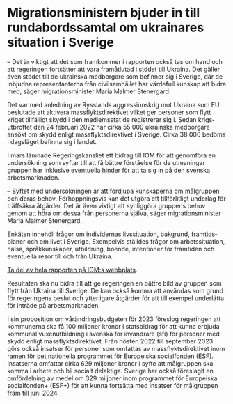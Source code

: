 # Migrationsministern bjuder in till rundabordssamtal om ukrainares situation i Sverige

– Det är viktigt att det som fram­kommer i rapporten också tas om hand och att regeringen fortsätter att vara framåt­lutad i stödet till Ukraina. Det gäller även stödet till de ukrainska med­borgare som befinner sig i Sverige, där de inbjudna represen­tanterna från civil­samhället har värdefull kunskap att bidra med, säger migrations­minister Maria Malmer Stenergard.

Det var med anled­ning av Rysslands aggressions­krig mot Ukraina som EU beslutade att aktivera massflykts­direktivet vilket ger personer som flytt kriget tillfälligt skydd i den medlems­stat de registrerar sig i. Sedan krigs­utbrottet den 24 februari 2022 har cirka 55 000 ukrainska med­borgare ansökt om skydd enligt massflykts­direktivet i Sverige. Cirka 38 000 bedöms i dags­läget befinna sig i landet.

I mars lämnade Regerings­kansliet ett bidrag till IOM för att genom­föra en under­sökning som syftar till att få bättre förstå­else för de utma­ningar gruppen har inklusive eventu­ella hinder för att ta sig in på den svenska arbets­marknaden.

– Syftet med under­sökningen är att fördjupa kunskaperna om mål­gruppen och deras behov. Förhopp­ningsvis kan det utgöra ett tillförlitligt underlag för träffsäkra åtgärder. Det är även viktigt att synliggöra gruppens behov genom att höra om dessa från personerna själva, säger migrations­minister Maria Malmer Stenergard.

Enkäten innehöll frågor om individernas livs­situation, bakgrund, framtids­planer och om livet i Sverige. Exempel­vis ställdes frågor om arbets­situation, hälsa, språk­kunskaper, utbildning, boende, intentioner för framtiden och eventuella resor till och från Ukraina.

[Ta del av hela rapporten på IOM:s webbplats](https://dtm.iom.int/reports/sweden-ukrainians-and-third-country-nationals-under-temporary-protection-needs-intentions).

Resultaten ska nu bidra till att ge regeringen en bättre bild av gruppen som flytt från Ukraina till Sverige. De kan också komma att användas som grund för regeringens beslut och ytter­ligare åtgärder för att till exempel underlätta för inträde på arbets­marknaden.

I sin proposition om vår­ändrings­budgeten för 2023 föreslog regeringen att kom­munerna ska få 100 miljoner kronor i statsbidrag för att kunna erbjuda kommunal vuxen­utbild­ning i svenska för invandrare (sfi) för personer med skydd enligt mass­flykts­direktivet. Från hösten 2022 till september 2023 görs också insatser för personer som omfattas av mass­flykts­direktivet inom ramen för det natio­nella programmet för Europeiska social­fonden (ESF). Insatserna omfattar cirka 629 miljoner kronor i syfte att mål­gruppen ska komma i arbete och bli socialt delaktiga. Sverige har också föreslagit en omför­delning av medel om 329 miljoner inom programmet för Europeiska socialfonden\+ (ESF\+) för att kunna fortsätta med insatser för mål­gruppen fram till juni 2024\.
